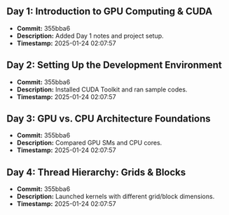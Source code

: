 ## Day 1: Introduction to GPU Computing & CUDA
- **Commit:** 355bba6
- **Description:** Added Day 1 notes and project setup.
- **Timestamp:** 2025-01-24 02:07:57

## Day 2: Setting Up the Development Environment
- **Commit:** 355bba6
- **Description:** Installed CUDA Toolkit and ran sample codes.
- **Timestamp:** 2025-01-24 02:07:57

## Day 3: GPU vs. CPU Architecture Foundations
- **Commit:** 355bba6
- **Description:** Compared GPU SMs and CPU cores.
- **Timestamp:** 2025-01-24 02:07:57

## Day 4: Thread Hierarchy: Grids & Blocks
- **Commit:** 355bba6
- **Description:** Launched kernels with different grid/block dimensions.
- **Timestamp:** 2025-01-24 02:07:57
